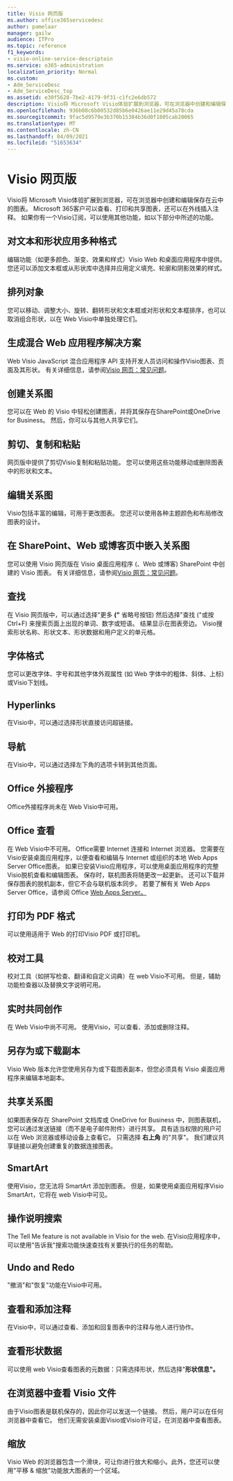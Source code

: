 ```yaml
---
title: Visio 网页版
ms.author: office365servicedesc
author: pamelaar
manager: gailw
audience: ITPro
ms.topic: reference
f1_keywords:
- visio-online-service-descriptoin
ms.service: o365-administration
localization_priority: Normal
ms.custom:
- Adm_ServiceDesc
- Adm_ServiceDesc_top
ms.assetid: e30f5628-7be2-4179-9f31-c1fc2e6db572
description: Visio将 Microsoft Visio体验扩展到浏览器，可在浏览器中创建和编辑保存在云中的图表。 Microsoft 365客户可以查看、打印和共享图表，还可以在外线插入注释。
ms.openlocfilehash: 936b08c6b00532d85b6e0426ae11e29d45a78cda
ms.sourcegitcommit: 9fac5d9579e3b370b15384b36d0f1805cab20065
ms.translationtype: MT
ms.contentlocale: zh-CN
ms.lasthandoff: 04/09/2021
ms.locfileid: "51653634"
---
```

# <a name="visio-for-the-web"></a>Visio 网页版

Visio将 Microsoft Visio体验扩展到浏览器，可在浏览器中创建和编辑保存在云中的图表。 Microsoft 365客户可以查看、打印和共享图表，还可以在外线插入注释。 如果你有一个Visio订阅，可以使用其他功能，如以下部分中所述的功能。
  
## <a name="apply-rich-formatting-to-text-and-shapes"></a>对文本和形状应用多种格式

编辑功能（如更多颜色、渐变、效果和样式）Visio Web 和桌面应用程序中提供。 您还可以添加文本框或从形状库中选择并应用定义填充、轮廓和阴影效果的样式。
  
## <a name="arrange-objects"></a>排列对象

您可以移动、调整大小、旋转、翻转形状和文本框或对形状和文本框排序，也可以取消组合形状，以在 Web Visio中单独处理它们。
  
## <a name="build-mashup-solutions"></a>生成混合 Web 应用程序解决方案

Web Visio JavaScript 混合应用程序 API 支持开发人员访问和操作Visio图表、页面及其形状。 有关详细信息，请参阅[Visio 网页：常见问题](https://support.office.com/article/e6647040-2fca-42ec-9fa5-d16a4e39e0ee)。
  
## <a name="create-diagrams"></a>创建关系图

您可以在 Web 的 Visio 中轻松创建图表，并将其保存在SharePoint或OneDrive for Business。 然后，你可以与其他人共享它们。
  
## <a name="cut-copy-and-paste"></a>剪切、复制和粘贴

网页版中提供了剪切Visio复制和粘贴功能。 您可以使用这些功能移动或删除图表中的形状和文本。
  
## <a name="edit-diagrams"></a>编辑关系图

Visio包括丰富的编辑，可用于更改图表。 您还可以使用各种主题颜色和布局修改图表的设计。
  
## <a name="embed-diagram-in-a-sharepoint-web-or-blog-page"></a>在 SharePoint、Web 或博客页中嵌入关系图

您可以使用 Visio 网页版在 Visio 桌面应用程序 (、Web 或博客) SharePoint 中创建的 Visio 图表。 有关详细信息，请参阅[Visio 网页：常见问题](https://support.office.com/article/e6647040-2fca-42ec-9fa5-d16a4e39e0ee)。
  
## <a name="find"></a>查找

在 Visio 网页版中，可以通过选择"更多 **("** 省略号按钮) 然后选择"查找 ("或按 Ctrl+F) 来搜索页面上出现的单词、数字或短语。 结果显示在图表旁边。 Visio搜索形状名称、形状文本、形状数据和用户定义的单元格。
  
## <a name="font-formatting"></a>字体格式

您可以更改字体、字号和其他字体外观属性 (如 Web 字体中的粗体、斜体、上标) 或Visio下划线。
  
## <a name="hyperlinks"></a>Hyperlinks

在Visio中，可以通过选择形状直接访问超链接。
  
## <a name="navigation"></a>导航

在Visio中，可以通过选择左下角的选项卡转到其他页面。
  
## <a name="office-add-ins"></a>Office 外接程序

Office外接程序尚未在 Web Visio中可用。
  
## <a name="offline-viewing"></a>Office 查看

在 Web Visio中不可用。 Office需要 Internet 连接和 Internet 浏览器。 您需要在Visio安装桌面应用程序，以便查看和编辑与 Internet 或组织的本地 Web Apps Server Office图表。 如果已安装Visio应用程序，可以使用桌面应用程序的完整Visio脱机查看和编辑图表。 保存时，联机图表将随更改一起更新。 还可以下载并保存图表的脱机副本，但它不会与联机版本同步。 若要了解有关 Web Apps Server Office，请参阅 Office [Web Apps Server。](/webappsserver/how-office-web-apps-work-on-premises-with-sharepoint-2013)
  
## <a name="print-to-pdf"></a>打印为 PDF 格式

可以使用适用于 Web 的打印Visio PDF 或打印机。
  
## <a name="proofing-tools"></a>校对工具

校对工具（如拼写检查、翻译和自定义词典）在 web Visio不可用。 但是，辅助功能检查器以及替换文字说明可用。
  
## <a name="real-time-co-authoring"></a>实时共同创作

在 Web Visio中尚不可用。 使用Visio，可以查看、添加或删除注释。
  
## <a name="save-as-or-download-a-copy"></a>另存为或下载副本

Visio Web 版本允许您使用另存为或下载图表副本，但您必须具有 Visio 桌面应用程序来编辑本地副本。
  
## <a name="share-a-diagram"></a>共享关系图

如果图表保存在 SharePoint 文档库或 OneDrive for Business 中，则图表联机，您可以通过发送链接（而不是电子邮件附件）进行共享。 具有适当权限的用户可以在 Web 浏览器或移动设备上查看它。 只需选择 **右上角** 的"共享"。 我们建议共享链接以避免创建重复的数据连接图表。
  
## <a name="smartart"></a>SmartArt

使用Visio，您无法将 SmartArt 添加到图表。 但是，如果使用桌面应用程序Visio SmartArt，它将在 web Visio中可见。
  
## <a name="tell-me"></a>操作说明搜索

The Tell Me feature is not available in Visio for the web. 在Visio应用程序中，可以使用"告诉我"搜索功能快速查找有关要执行的任务的帮助。
  
## <a name="undo-and-redo"></a>Undo and Redo

"撤消"和"恢复"功能在Visio中可用。
  
## <a name="view-and-add-comments"></a>查看和添加注释

 在Visio中，可以通过查看、添加和回复图表中的注释与他人进行协作。 
  
## <a name="view-shape-data"></a>查看形状数据

可以使用 web Visio查看图表的元数据：只需选择形状，然后选择"**形状信息"。**
  
## <a name="view-visio-files-in-the-browser"></a>在浏览器中查看 Visio 文件

由于Visio图表是联机保存的，因此你可以发送一个链接。 然后，用户可以在任何浏览器中查看它。 他们无需安装桌面Visio或Visio许可证，在浏览器中查看图表。
  
## <a name="zoom"></a>缩放

Visio Web 的浏览器包含一个滑块，可让你进行放大和缩小。此外，您还可以使用"平移 &amp; 缩放"功能放大图表的一个区域。
